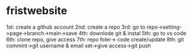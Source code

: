 # fristwebsite

1st: create a github account
2nd: create a repo
3rd: go to repo->setting->page->branch->main->save
4th: downlode git & instal
5th: go to vs code
6th: clone repo, give access
7th: repo foler-> code create/update
8th: git commint->git username & email set->give access->git push
